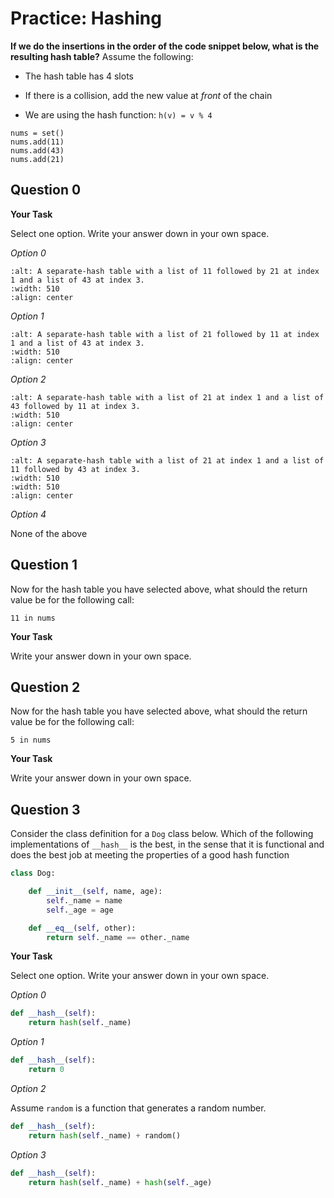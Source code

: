 # <i class="far fa-edit fa-fw"></i> Practice: Hashing

**If we do the insertions in the order of the code snippet below, what is the resulting hash table?** Assume the following:

- The hash table has 4 slots

- If there is a collision, add the new value at _front_ of the chain

- We are using the hash function: `h(v) = v % 4`

```text
nums = set()
nums.add(11)
nums.add(43)
nums.add(21)
```

## Question 0

**<i class="far fa-edit fa-fw"></i> Your Task**

Select one option. Write your answer down in your own space.

_<i class="far fa-circle fa-fw"></i> Option 0_

```{image} https://static.us.edusercontent.com/files/3a5kYw9Yk85cRF0WuWG2KgCB
:alt: A separate-hash table with a list of 11 followed by 21 at index 1 and a list of 43 at index 3.
:width: 510
:align: center
```

_<i class="far fa-circle fa-fw"></i> Option 1_

```{image} https://static.us.edusercontent.com/files/pyVYySMVbfDvflbWmQd3L6O6
:alt: A separate-hash table with a list of 21 followed by 11 at index 1 and a list of 43 at index 3.
:width: 510
:align: center
```

_<i class="far fa-circle fa-fw"></i> Option 2_

```{image} https://static.us.edusercontent.com/files/0Ba7drq1zhDn8HBLsyuxyLjA
:alt: A separate-hash table with a list of 21 at index 1 and a list of 43 followed by 11 at index 3.
:width: 510
:align: center
```

_<i class="far fa-circle fa-fw"></i> Option 3_

```{image} https://static.us.edusercontent.com/files/Bg32Vizr20bwGCvTAd3D5rqc
:alt: A separate-hash table with a list of 21 at index 1 and a list of 11 followed by 43 at index 3.
:width: 510
:width: 510
:align: center
```

_<i class="far fa-circle fa-fw"></i> Option 4_

None of the above

## Question 1

Now for the hash table you have selected above, what should the return value be for the following call:

```text
11 in nums

```

**<i class="far fa-edit fa-fw"></i> Your Task**

Write your answer down in your own space.

## Question 2

Now for the hash table you have selected above, what should the return value be for the following call:

```text
5 in nums

```

**<i class="far fa-edit fa-fw"></i> Your Task**

Write your answer down in your own space.

## Question 3

Consider the class definition for a `Dog` class below. Which of the following implementations of `__hash__` is the best, in the sense that it is functional and does the best job at meeting the properties of a good hash function

```python
class Dog:

    def __init__(self, name, age):
        self._name = name
        self._age = age

    def __eq__(self, other):
        return self._name == other._name
```

**<i class="far fa-edit fa-fw"></i> Your Task**

Select one option. Write your answer down in your own space.

_<i class="far fa-circle fa-fw"></i> Option 0_

```python
def __hash__(self):
    return hash(self._name)
```

_<i class="far fa-circle fa-fw"></i> Option 1_

```python
def __hash__(self):
    return 0
```

_<i class="far fa-circle fa-fw"></i> Option 2_

Assume `random` is a function that generates a random number.

```python
def __hash__(self):
    return hash(self._name) + random()
```

_<i class="far fa-circle fa-fw"></i> Option 3_

```python
def __hash__(self):
    return hash(self._name) + hash(self._age)
```
